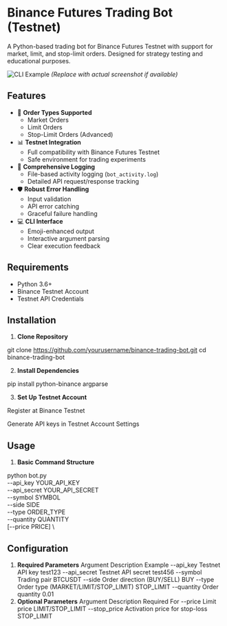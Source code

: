 # Binance Futures Trading Bot (Testnet)

A Python-based trading bot for Binance Futures Testnet with support for market, limit, and stop-limit orders. Designed for strategy testing and educational purposes.

![CLI Example](https://via.placeholder.com/800x200.png?text=CLI+Execution+Demo) 
*(Replace with actual screenshot if available)*

## Features

- 🚀 **Order Types Supported**
  - Market Orders
  - Limit Orders
  - Stop-Limit Orders (Advanced)
- 📊 **Testnet Integration**
  - Full compatibility with Binance Futures Testnet
  - Safe environment for trading experiments
- 📝 **Comprehensive Logging**
  - File-based activity logging (`bot_activity.log`)
  - Detailed API request/response tracking
- 🛡 **Robust Error Handling**
  - Input validation
  - API error catching
  - Graceful failure handling
- 💻 **CLI Interface**
  - Emoji-enhanced output
  - Interactive argument parsing
  - Clear execution feedback

## Requirements

- Python 3.6+
- Binance Testnet Account
- Testnet API Credentials

## Installation

1. **Clone Repository**

git clone https://github.com/yourusername/binance-trading-bot.git
cd binance-trading-bot

2. **Install Dependencies**

pip install python-binance argparse

3. **Set Up Testnet Account**

Register at Binance Testnet

Generate API keys in Testnet Account Settings

## Usage
1. **Basic Command Structure**

python bot.py \
  --api_key YOUR_API_KEY \
  --api_secret YOUR_API_SECRET \
  --symbol SYMBOL \
  --side SIDE \
  --type ORDER_TYPE \
  --quantity QUANTITY \
  [--price PRICE] \
 
## Configuration
1. **Required Parameters**
Argument	            Description	                Example
--api_key	          Testnet API key	            test123
--api_secret         Testnet API secret	            test456
--symbol	            Trading pair                BTCUSDT
--side	         Order direction (BUY/SELL)	          BUY
--type	   Order type (MARKET/LIMIT/STOP_LIMIT)    STOP_LIMIT
--quantity	           Order quantity	              0.01
2. **Optional Parameters**
Argument	            Description	               Required For
--price	                Limit price	             LIMIT/STOP_LIMIT
--stop_price	Activation price for stop-loss	    STOP_LIMIT